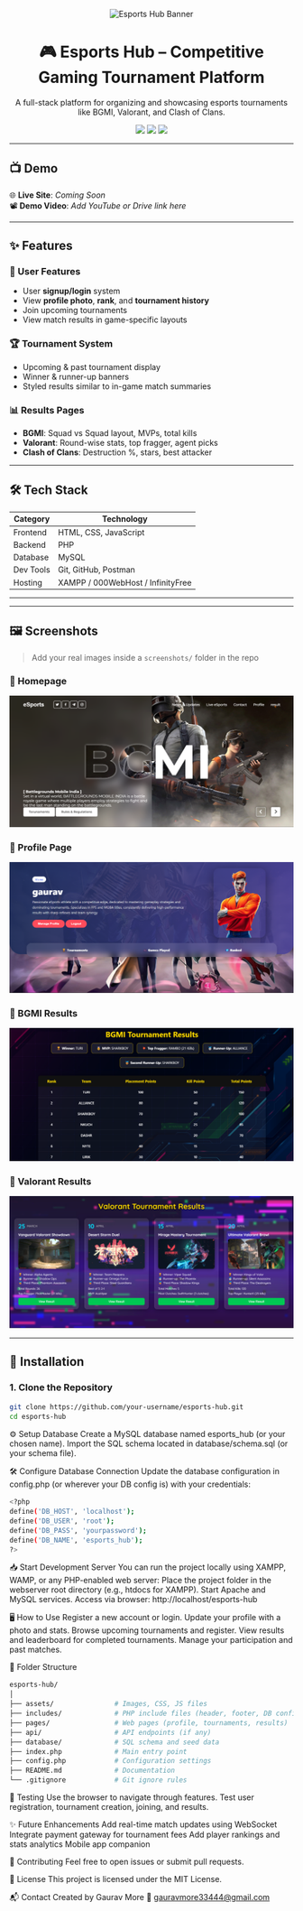 ﻿<!-- Banner -->
<p align="center">
  <img src="https://your-image-link.com/banner.png" alt="Esports Hub Banner" width="700">
</p>

<h1 align="center">🎮 Esports Hub – Competitive Gaming Tournament Platform</h1>

<p align="center">
  A full-stack platform for organizing and showcasing esports tournaments like BGMI, Valorant, and Clash of Clans.
</p>

<p align="center">
  <a href="#"><img src="https://img.shields.io/badge/License-MIT-blue.svg"></a>
  <img src="https://img.shields.io/badge/Made%20with-PHP-informational">
  <img src="https://img.shields.io/badge/Status-Active-brightgreen">
</p>

---

## 📺 Demo

🌐 **Live Site**: _Coming Soon_  
📽️ **Demo Video**: _Add YouTube or Drive link here_

---

## ✨ Features

### 👤 User Features
- User **signup/login** system
- View **profile photo**, **rank**, and **tournament history**
- Join upcoming tournaments
- View match results in game-specific layouts

### 🏆 Tournament System
- Upcoming & past tournament display
- Winner & runner-up banners
- Styled results similar to in-game match summaries

### 📊 Results Pages
- **BGMI**: Squad vs Squad layout, MVPs, total kills
- **Valorant**: Round-wise stats, top fragger, agent picks
- **Clash of Clans**: Destruction %, stars, best attacker

---

## 🛠️ Tech Stack

| Category    | Technology        |
|-------------|-------------------|
| Frontend    | HTML, CSS, JavaScript |
| Backend     | PHP               |
| Database    | MySQL             |
| Dev Tools   | Git, GitHub, Postman |
| Hosting     | XAMPP / 000WebHost / InfinityFree |

---


---

## 🖼️ Screenshots

> Add your real images inside a `screenshots/` folder in the repo

### 🔹 Homepage
![Homepage](./screenshots/homepage.png)

### 🔹 Profile Page
![Profile](./screenshots/profile.png)

### 🔹 BGMI Results
![BGMI](./screenshots/bgmi_results.png)

### 🔹 Valorant Results
![Valorant](./screenshots/valorant_results.png)

---

## 🚀 Installation

### 1. Clone the Repository
```bash
git clone https://github.com/your-username/esports-hub.git
cd esports-hub
```
⚙️ Setup Database
Create a MySQL database named esports_hub (or your chosen name).
Import the SQL schema located in database/schema.sql (or your schema file).

🛠 Configure Database Connection
Update the database configuration in config.php (or wherever your DB config is) with your credentials:
```bash
<?php
define('DB_HOST', 'localhost');
define('DB_USER', 'root');
define('DB_PASS', 'yourpassword');
define('DB_NAME', 'esports_hub');
?>
```
📥 Start Development Server
You can run the project locally using XAMPP, WAMP, or any PHP-enabled web server:
Place the project folder in the webserver root directory (e.g., htdocs for XAMPP).
Start Apache and MySQL services.
Access via browser: http://localhost/esports-hub

🖥️ How to Use
Register a new account or login.
Update your profile with a photo and stats.
Browse upcoming tournaments and register.
View results and leaderboard for completed tournaments.
Manage your participation and past matches.

📁 Folder Structure
```bash
esports-hub/
│
├── assets/               # Images, CSS, JS files  
├── includes/             # PHP include files (header, footer, DB config)  
├── pages/                # Web pages (profile, tournaments, results)  
├── api/                  # API endpoints (if any)  
├── database/             # SQL schema and seed data  
├── index.php             # Main entry point  
├── config.php            # Configuration settings  
├── README.md             # Documentation  
└── .gitignore            # Git ignore rules  

```
🔧 Testing
Use the browser to navigate through features.
Test user registration, tournament creation, joining, and results.

✨ Future Enhancements
Add real-time match updates using WebSocket
Integrate payment gateway for tournament fees
Add player rankings and stats analytics
Mobile app companion

🤝 Contributing
Feel free to open issues or submit pull requests.

📄 License
This project is licensed under the MIT License.

📬 Contact
Created by Gaurav More
📧 gauravmore33444@gmail.com
